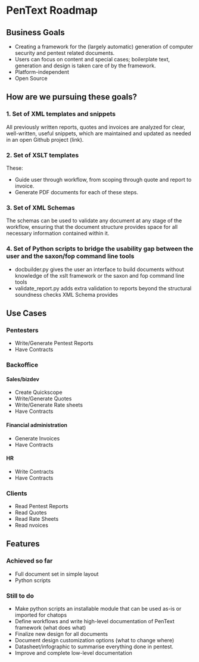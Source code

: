 # PenText Roadmap  
  
## Business Goals  
  
* Creating a framework for the (largely automatic) generation of computer security and pentest related documents.
* Users can focus on content and special cases; boilerplate text, generation and design is taken care of by the framework.
* Platform-independent
* Open Source  
  
## How are we pursuing these goals?  
  
### 1. Set of XML templates and snippets

All previously written reports, quotes and invoices are analyzed for clear, well-written, useful snippets, which are maintained and updated as needed in an open Github project (link).
  
### 2. Set of XSLT templates

These:
* Guide user through workflow, from scoping through quote and report to invoice.
* Generate PDF documents for each of these steps.

### 3. Set of XML Schemas

The schemas can be used to validate any document at any stage of the workflow, ensuring that the document structure provides space for all necessary information contained within it.
  
### 4. Set of Python scripts to bridge the usability gap between the user and the saxon/fop command line tools

* docbuilder.py gives the user an interface to build documents without knowledge of the xslt framework or the saxon and fop command line tools
* validate_report.py adds extra validation to reports beyond the structural soundness checks XML Schema provides
  
## Use Cases  
  
### Pentesters  
  
* Write/Generate Pentest Reports  
* Have Contracts  
  
### Backoffice  
  
#### Sales/bizdev  

* Create Quickscope  
* Write/Generate Quotes  
* Write/Generate Rate sheets  
* Have Contracts  

#### Financial administration  
	
* Generate Invoices  
* Have Contracts  

#### HR  

* Write Contracts
* Have Contracts   
  
### Clients  
  
* Read Pentest Reports  
* Read Quotes  
* Read Rate Sheets  
* Read nvoices  
  
## Features  
  
### Achieved so far  
  
* Full document set in simple layout  
* Python scripts  
  
### Still to do  
  
* Make python scripts an installable module that can be used as-is or imported for chatops
* Define workflows and write high-level documentation of PenText framework (what does what)
* Finalize new design for all documents
* Document design customization options (what to change where) 
* Datasheet/infographic to summarise everything done in pentest.  
* Improve and complete low-level documentation  
  
